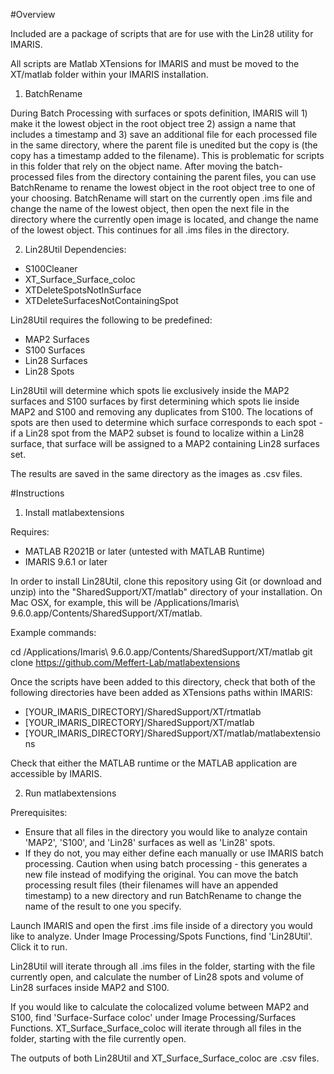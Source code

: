 #Overview

Included are a package of scripts that are for use with the Lin28 utility for IMARIS.

All scripts are Matlab XTensions for IMARIS and must be moved to the XT/matlab folder within your IMARIS installation.

1. BatchRename

During Batch Processing with surfaces or spots definition, IMARIS will 1) make it the lowest object in the root object tree 2) assign a name that includes a timestamp and 3) save an additional file for each processed file in the same directory, where the parent file is unedited but the copy is (the copy has a timestamp added to the filename).
This is problematic for scripts in this folder that rely on the object name. After moving the batch-processed files from the directory containing the parent files, you can use BatchRename to rename the lowest object in the root object tree to one of your choosing. BatchRename will start on the currently open .ims file and change the name of the lowest object, then open the next file in the directory where the currently open image is located, and change the name of the lowest object. This continues for all .ims files in the directory.

2. Lin28Util
Dependencies:
 - S100Cleaner
 - XT_Surface_Surface_coloc
 - XTDeleteSpotsNotInSurface
 - XTDeleteSurfacesNotContainingSpot

Lin28Util requires the following to be predefined:
 - MAP2 Surfaces
 - S100 Surfaces
 - Lin28 Surfaces
 - Lin28 Spots

Lin28Util will determine which spots lie exclusively inside the MAP2 surfaces and S100 surfaces by first determining which spots lie inside MAP2 and S100 and removing any duplicates from S100. The locations of spots are then used to determine which surface corresponds to each spot - if a Lin28 spot from the MAP2 subset is found to localize within a Lin28 surface, that surface will be assigned to a MAP2 containing Lin28 surfaces set.

The results are saved in the same directory as the images as .csv files.

#Instructions

1. Install matlabextensions

Requires:
 - MATLAB R2021B or later (untested with MATLAB Runtime)
 - IMARIS 9.6.1 or later

In order to install Lin28Util, clone this repository using Git (or download and unzip) into the "SharedSupport/XT/matlab" directory of your installation.
On Mac OSX, for example, this will be /Applications/Imaris\ 9.6.0.app/Contents/SharedSupport/XT/matlab.

Example commands:

cd /Applications/Imaris\ 9.6.0.app/Contents/SharedSupport/XT/matlab
git clone https://github.com/Meffert-Lab/matlabextensions

Once the scripts have been added to this directory, check that both of the following directories have been added as XTensions paths within IMARIS:

 - [YOUR_IMARIS_DIRECTORY]/SharedSupport/XT/rtmatlab
 - [YOUR_IMARIS_DIRECTORY]/SharedSupport/XT/matlab
 - [YOUR_IMARIS_DIRECTORY]/SharedSupport/XT/matlab/matlabextensions

Check that either the MATLAB runtime or the MATLAB application are accessible by IMARIS.

2. Run matlabextensions

Prerequisites:
 - Ensure that all files in the directory you would like to analyze contain 'MAP2', 'S100', and 'Lin28' surfaces as well as 'Lin28' spots.
  - If they do not, you may either define each manually or use IMARIS batch processing. Caution when using batch processing - this generates a new file instead of modifying the original. You can move the batch processing result files (their filenames will have an appended timestamp) to a new directory and run BatchRename to change the name of the result to one you specify.

Launch IMARIS and open the first .ims file inside of a directory you would like to analyze.
Under Image Processing/Spots Functions, find 'Lin28Util'. Click it to run.

Lin28Util will iterate through all .ims files in the folder, starting with the file currently open, and calculate the number of Lin28 spots and volume of Lin28 surfaces inside MAP2 and S100.

If you would like to calculate the colocalized volume between MAP2 and S100, find 'Surface-Surface coloc' under Image Processing/Surfaces Functions. XT_Surface_Surface_coloc will iterate through all files in the folder, starting with the file currently open.

The outputs of both Lin28Util and XT_Surface_Surface_coloc are .csv files.